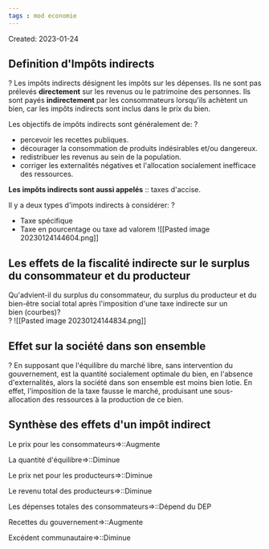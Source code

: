 ```yaml
---
tags : mod economie
---
```

Created: 2023-01-24

## Definition d'Impôts indirects
?
Les impôts indirects désignent les impôts sur les dépenses. Ils ne sont pas prélevés **directement** sur les revenus ou le patrimoine des personnes. Ils sont payés **indirectement** par les consommateurs lorsqu'ils achètent un bien, car les impôts indirects sont inclus dans le prix du bien.
<!--SR:!2023-09-08,1,220-->

Les objectifs de impôts indirects sont généralement de:
?
- percevoir les recettes publiques.
- décourager la consommation de produits indésirables et/ou dangereux.
- redistribuer les revenus au sein de la population.
- corriger les externalités négatives et l'allocation socialement inefficace des ressources.

**Les impôts indirects sont aussi appelés** :: taxes d'accise.

Il y a deux types d'impots indirects à considérer:
?
- Taxe spécifique
- Taxe en pourcentage ou taxe ad valorem
![[Pasted image 20230124144604.png]]

## Les effets de la fiscalité indirecte sur le surplus du consommateur et du producteur

Qu'advient-il du surplus du consommateur, du surplus du producteur et du bien-être social total après l'imposition d'une taxe indirecte sur un bien (courbes)?  
?
![[Pasted image 20230124144834.png]]

## Effet sur la société dans son ensemble
?
En supposant que l'équilibre du marché libre, sans intervention du gouvernement, est la quantité socialement optimale du bien, en l'absence d'externalités, alors la société dans son ensemble est moins bien lotie. En effet, l'imposition de la taxe fausse le marché, produisant une sous-allocation des ressources à la production de ce bien.

## Synthèse des effets d'un impôt indirect

Le prix pour les consommateurs=>::Augmente

La quantité d'équilibre=>::Diminue

Le prix net pour les producteurs=>::Diminue

Le revenu total des producteurs=>::Diminue

Les dépenses totales des consommateurs=>::Dépend du DEP

Recettes du gouvernement=>::Augmente

Excédent communautaire=>::Diminue
<!--SR:!2023-10-07,4,210-->


